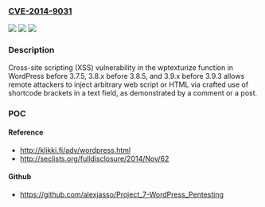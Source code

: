 ### [CVE-2014-9031](https://cve.mitre.org/cgi-bin/cvename.cgi?name=CVE-2014-9031)
![](https://img.shields.io/static/v1?label=Product&message=n%2Fa&color=blue)
![](https://img.shields.io/static/v1?label=Version&message=n%2Fa&color=blue)
![](https://img.shields.io/static/v1?label=Vulnerability&message=n%2Fa&color=brighgreen)

### Description

Cross-site scripting (XSS) vulnerability in the wptexturize function in WordPress before 3.7.5, 3.8.x before 3.8.5, and 3.9.x before 3.9.3 allows remote attackers to inject arbitrary web script or HTML via crafted use of shortcode brackets in a text field, as demonstrated by a comment or a post.

### POC

#### Reference
- http://klikki.fi/adv/wordpress.html
- http://seclists.org/fulldisclosure/2014/Nov/62

#### Github
- https://github.com/alexjasso/Project_7-WordPress_Pentesting

